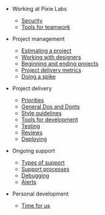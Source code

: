- Working at Pixie Labs

  - [Security](/01-working-at-pixie-labs/07-security.md)
  - [Tools for teamwork](/01-working-at-pixie-labs/08-tools.md)

- Project management

  - [Estimating a project](/02-project-management/01-estimating.md)
  - [Working with designers](/02-project-management/02-working-with-designers.md)
  - [Beginning and ending projects](/02-project-management/03-beginning-and-ending.md)
  - [Project delivery metrics](/02-project-management/05-project-delivery-metrics.md)
  - [Doing a spike](/02-project-management/06-doing-a-spike.md)

- Project delivery

  - [Priorities](/03-project-delivery/01-priorities.md)
  - [General Dos and Donts](/03-project-delivery/02-general-dos-donts.md)
  - [Style guidelines](/03-project-delivery/03-style-guidelines.md)
  - [Tools for development](/03-project-delivery/04-tools.md)
  - [Testing](/03-project-delivery/05-testing.md)
  - [Reviews](/03-project-delivery/06-reviews.md)
  - [Deploying](/03-project-delivery/07-deploying.md)

- Ongoing support

  - [Types of support](/04-ongoing-support/01-types-of-support.md)
  - [Support processes](/04-ongoing-support/02-support-processes.md)
  - [Debugging](/04-ongoing-support/03-debugging.md)
  - [Alerts](/04-ongoing-support/04-alerts.md)

- Personal development

  - [Time for us](/05-personal-development/02-time-for-us.md)